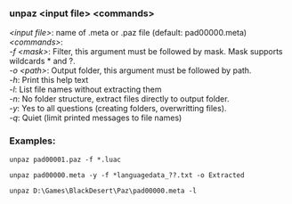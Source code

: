 ### unpaz \<input file\> \<commands\>  

*\<input file\>*:  name of .meta or .paz file (default: pad00000.meta)  
*\<commands\>*:  
*-f \<mask\>*:  Filter, this argument must be followed by mask. Mask supports wildcards * and ?.  
*-o \<path\>*:  Output folder, this argument must be followed by path.  
*-h*:  Print this help text  
*-l*:  List file names without extracting them  
*-n*:  No folder structure, extract files directly to output folder.  
*-y*:  Yes to all questions (creating folders, overwritting files).  
*-q*:  Quiet (limit printed messages to file names)  

### Examples:  
```
unpaz pad00001.paz -f *.luac
```
```
unpaz pad00000.meta -y -f *languagedata_??.txt -o Extracted
```
```
unpaz D:\Games\BlackDesert\Paz\pad00000.meta -l
```

